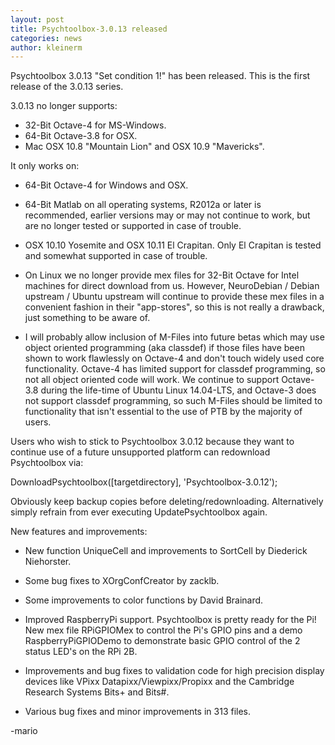```yaml
---
layout: post
title: Psychtoolbox-3.0.13 released
categories: news
author: kleinerm
---
```


Psychtoolbox 3.0.13 "Set condition 1!" has been released. This is the first release of the 3.0.13 series.

3.0.13 no longer supports:

* 32-Bit Octave-4 for MS-Windows.
* 64-Bit Octave-3.8 for OSX.
* Mac OSX 10.8 "Mountain Lion" and OSX 10.9 "Mavericks".

It only works on:

* 64-Bit Octave-4 for Windows and OSX.

* 64-Bit Matlab on all operating systems, R2012a or later is recommended, earlier versions may or may not continue to work, but are no longer tested or supported in case of trouble.

* OSX 10.10 Yosemite and OSX 10.11 El Crapitan. Only El Crapitan is tested and somewhat supported in case of trouble.

* On Linux we no longer provide mex files for 32-Bit Octave for Intel machines for direct download from us. However, NeuroDebian / Debian upstream / Ubuntu upstream will continue to provide these mex files in a convenient fashion in their "app-stores", so this is not really a drawback, just something to be aware of.

* I will probably allow inclusion of M-Files into future betas which may use object oriented programming (aka classdef) if those files have been shown to work flawlessly on Octave-4 and don't touch widely used core functionality. Octave-4 has limited support for classdef programming, so not all object oriented code will work. We continue to support Octave-3.8 during the life-time of Ubuntu Linux 14.04-LTS, and Octave-3 does not support classdef programming, so such M-Files should be limited to functionality that isn't essential to the use of PTB by the majority of users. 

Users who wish to stick to Psychtoolbox 3.0.12 because they want to continue use of a future unsupported platform can redownload Psychtoolbox via:

DownloadPsychtoolbox([targetdirectory], 'Psychtoolbox-3.0.12');

Obviously keep backup copies before deleting/redownloading. Alternatively simply refrain from ever executing UpdatePsychtoolbox again.

New features and improvements:

* New function UniqueCell and improvements to SortCell by Diederick Niehorster.

* Some bug fixes to XOrgConfCreator by zacklb.

* Some improvements to color functions by David Brainard.

* Improved RaspberryPi support. Psychtoolbox is pretty ready for the Pi! New mex file RPiGPIOMex to control the Pi's GPIO pins and a demo RaspberryPiGPIODemo to demonstrate basic GPIO control of the 2 status LED's on the RPi 2B.

* Improvements and bug fixes to validation code for high precision display devices like VPixx Datapixx/Viewpixx/Propixx and the Cambridge Research Systems Bits+ and Bits#.

* Various bug fixes and minor improvements in 313 files.

-mario

